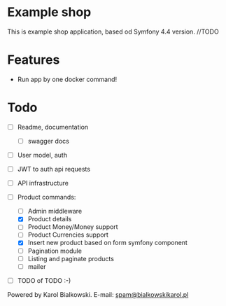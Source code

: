 # Example shop

This is example shop application, based od Symfony 4.4 version. //TODO

# Features
  - Run app by one docker command!

# Todo
 - [ ] Readme, documentation
    - [ ] swagger docs
 - [ ] User model, auth
 - [ ] JWT to auth api requests
 - [ ] API infrastructure
 - [ ] Product commands:
    - [ ] Admin middleware
    - [x] Product details
    - [ ] Product Money/Money support
    - [ ] Product Currencies support
    - [x] Insert new product based on form symfony component
    - [ ] Pagination module
    - [ ] Listing and paginate products
    - [ ] mailer
 - [ ] TODO of TODO :-)
    

Powered by Karol Bialkowski. E-mail: spam@bialkowskikarol.pl